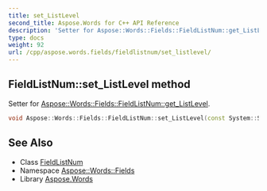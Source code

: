```yaml
---
title: set_ListLevel
second_title: Aspose.Words for C++ API Reference
description: 'Setter for Aspose::Words::Fields::FieldListNum::get_ListLevel.'
type: docs
weight: 92
url: /cpp/aspose.words.fields/fieldlistnum/set_listlevel/
---
```

## FieldListNum::set_ListLevel method


Setter for [Aspose::Words::Fields::FieldListNum::get_ListLevel](../get_listlevel/).

```cpp
void Aspose::Words::Fields::FieldListNum::set_ListLevel(const System::String &value)
```

## See Also

* Class [FieldListNum](../)
* Namespace [Aspose::Words::Fields](../../)
* Library [Aspose.Words](../../../)
